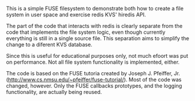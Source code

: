 This is a simple FUSE filesystem to demonstrate both how to create a file system in user space and exercise redis KVS' hiredis API.

The part of the code that interacts with redis is clearly separate from the code that implements the file system logic, even though currently everything is still in a single source file. This separation aims to simplify the change to a diferent KVS database.

Since this is useful for educational purposes only, not much efoort was put on performance. Not all file system functionality is implemented, either.

The code is based on the FUSE tutoria created by Joseph J. Pfeiffer, Jr. (http://www.cs.nmsu.edu/~pfeiffer/fuse-tutorial/). Most of the code was changed, however. Only the FUSE callbacks prototypes, and the logging functionality, are actually being reused.


